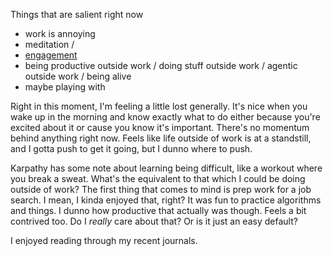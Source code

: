 Things that are salient right now
- work is annoying
- meditation / [](./relax-happy-achieve.md)
- [engagement](./project-proposal.md)
- being productive outside work / doing stuff outside work / agentic outside work / being alive 
- maybe playing with [](./digital-home.md)

Right in this moment, I'm feeling a little lost generally. It's nice when you wake up in the morning and know exactly what to do either because you're excited about it or cause you know it's important.
There's no momentum behind anything right now. Feels like life outside of work is at a standstill, and I gotta push to get it going, but I dunno where to push.  

Karpathy has some note about learning being difficult, like a workout where you break a sweat. What's the equivalent to that which I could be doing outside of work?
The first thing that comes to mind is prep work for a job search. I mean, I kinda enjoyed that, right? It was fun to practice algorithms and things. I dunno how productive that actually was though.
Feels a bit contrived too. Do I *really* care about that? Or is it just an easy default?

I enjoyed reading through my recent journals.